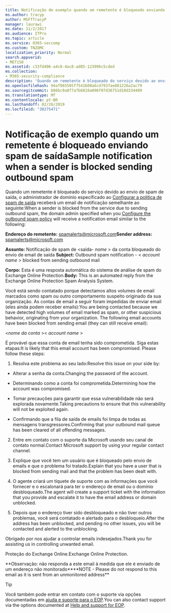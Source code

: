 ```yaml
---
title: Notificação de exemplo quando um remetente é bloqueado enviando spam de saída
ms.author: tracyp
author: MSFTTracyP
manager: laurawi
ms.date: 11/2/2017
ms.audience: ITPro
ms.topic: article
ms.service: O365-seccomp
ms.custom: TN2DMC
localization_priority: Normal
search.appverid:
- MET150
ms.assetid: c33fd406-a4c8-4ac8-ad85-123996c5cded
ms.collection:
- M365-security-compliance
description: 'Quando um remetente é bloqueado do serviço devido ao envio de spam de saída, o administrador de domínio especificado ao configurar a política de spam de saída receberá um email de notificação semelhante ao seguinte:'
ms.openlocfilehash: 94af965505f7541600a6cd7937ae881226a2ac79
ms.sourcegitcommit: 686bc9a8f7a7b6810a096f07d36751d10d334409
ms.translationtype: MT
ms.contentlocale: pt-BR
ms.lasthandoff: 02/26/2019
ms.locfileid: "30275471"
---
```

# <a name="sample-notification-when-a-sender-is-blocked-sending-outbound-spam"></a><span data-ttu-id="c51da-103">Notificação de exemplo quando um remetente é bloqueado enviando spam de saída</span><span class="sxs-lookup"><span data-stu-id="c51da-103">Sample notification when a sender is blocked sending outbound spam</span></span>

<span data-ttu-id="c51da-104">Quando um remetente é bloqueado do serviço devido ao envio de spam de saída, o administrador de domínio especificado ao [Configurar a política de spam de saída](configure-the-outbound-spam-policy.md) receberá um email de notificação semelhante ao seguinte:</span><span class="sxs-lookup"><span data-stu-id="c51da-104">When a sender is blocked from the service due to sending outbound spam, the domain admin specified when you [Configure the outbound spam policy](configure-the-outbound-spam-policy.md) will receive a notification email similar to the following:</span></span> 
  
 <span data-ttu-id="c51da-105">**Endereço do remetente:** spamalerts@microsoft.com</span><span class="sxs-lookup"><span data-stu-id="c51da-105">**Sender address:** spamalerts@microsoft.com</span></span> 
  
 <span data-ttu-id="c51da-106">**Assunto:** Notificação de spam de \<saída- *nome* \> da conta bloqueado do envio de email de saída    </span><span class="sxs-lookup"><span data-stu-id="c51da-106">**Subject:** Outbound spam notification - \<  *account name*  \> blocked from sending outbound mail</span></span> 
  
 <span data-ttu-id="c51da-107">**Corpo:** Esta é uma resposta automática do sistema de análise de spam do Exchange Online Protection.</span><span class="sxs-lookup"><span data-stu-id="c51da-107">**Body:** This is an automated reply from the Exchange Online Protection Spam Analysis System.</span></span> 
  
<span data-ttu-id="c51da-p101">Você está sendo contatado porque detectamos altos volumes de email marcados como spam ou outro comportamento suspeito originado da sua organização. As contas de email a seguir foram impedidas de enviar email (eles ainda podem receber emails):</span><span class="sxs-lookup"><span data-stu-id="c51da-p101">You are being contacted because we have detected high volumes of email marked as spam, or other suspicious behavior, originating from your organization. The following email accounts have been blocked from sending email (they can still receive email):</span></span>
  
<span data-ttu-id="c51da-110">\<*nome da conta*  \></span><span class="sxs-lookup"><span data-stu-id="c51da-110">\< *account name*  \></span></span> 
  
<span data-ttu-id="c51da-p102">É provável que essa conta de email tenha sido comprometida. Siga estas etapas:</span><span class="sxs-lookup"><span data-stu-id="c51da-p102">It is likely that this email account has been compromised. Please follow these steps:</span></span>
  
1. <span data-ttu-id="c51da-113">Resolva este problema ao seu lado:</span><span class="sxs-lookup"><span data-stu-id="c51da-113">Resolve this issue on your side by:</span></span>
    
  - <span data-ttu-id="c51da-114">Alterar a senha da conta.</span><span class="sxs-lookup"><span data-stu-id="c51da-114">Changing the password of the account.</span></span>
    
  - <span data-ttu-id="c51da-115">Determinando como a conta foi comprometida.</span><span class="sxs-lookup"><span data-stu-id="c51da-115">Determining how the account was compromised.</span></span>
    
  - <span data-ttu-id="c51da-116">Tomar precauções para garantir que essa vulnerabilidade não será explorada novamente.</span><span class="sxs-lookup"><span data-stu-id="c51da-116">Taking precautions to ensure that this vulnerability will not be exploited again.</span></span>
    
  - <span data-ttu-id="c51da-117">Confirmando que a fila de saída de emails foi limpa de todas as mensagens transgressores.</span><span class="sxs-lookup"><span data-stu-id="c51da-117">Confirming that your outbound mail queue has been cleared of all offending messages.</span></span>
    
2. <span data-ttu-id="c51da-118">Entre em contato com o suporte da Microsoft usando seu canal de contato normal.</span><span class="sxs-lookup"><span data-stu-id="c51da-118">Contact Microsoft support by using your regular contact channel.</span></span>
    
3. <span data-ttu-id="c51da-119">Explique que você tem um usuário que é bloqueado pelo envio de emails e que o problema foi tratado.</span><span class="sxs-lookup"><span data-stu-id="c51da-119">Explain that you have a user that is blocked from sending mail and that the problem has been dealt with.</span></span>
    
4. <span data-ttu-id="c51da-120">O agente criará um tíquete de suporte com as informações que você fornecer e o escalonará para ter o endereço de email ou o domínio desbloqueado.</span><span class="sxs-lookup"><span data-stu-id="c51da-120">The agent will create a support ticket with the information that you provide and escalate it to have the email address or domain unblocked.</span></span>
    
5. <span data-ttu-id="c51da-121">Depois que o endereço tiver sido desbloqueado e não tiver outros problemas, você será contatado e alertado para o desbloqueio.</span><span class="sxs-lookup"><span data-stu-id="c51da-121">After the address has been unblocked, and pending no other issues, you will be contacted and alerted to the unblocking.</span></span>
    
<span data-ttu-id="c51da-122">Obrigado por nos ajudar a controlar emails indesejados.</span><span class="sxs-lookup"><span data-stu-id="c51da-122">Thank you for assisting us in controlling unwanted email.</span></span>
  
<span data-ttu-id="c51da-123">Proteção do Exchange Online.</span><span class="sxs-lookup"><span data-stu-id="c51da-123">Exchange Online Protection.</span></span>
  
<span data-ttu-id="c51da-124">\*\*Observação: não responda a este email à medida que ele é enviado de um endereço não monitorado\*\*</span><span class="sxs-lookup"><span data-stu-id="c51da-124">\*\*NOTE - Please do not respond to this email as it is sent from an unmonitored address\*\*</span></span>
  
> [!TIP]
> <span data-ttu-id="c51da-125">Você também pode entrar em contato com o suporte via opções documentadas em [ajuda e suporte para o EOP](eop/help-and-support-for-eop.md).</span><span class="sxs-lookup"><span data-stu-id="c51da-125">You can also contact support via the options documented at [Help and support for EOP](eop/help-and-support-for-eop.md).</span></span> 
  


